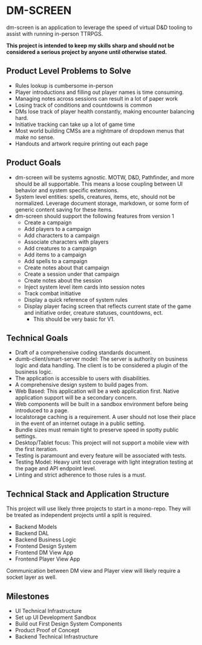 # DM-SCREEN

dm-screen is an application to leverage the speed of virtual D&D tooling to assist with running in-person TTRPGS.

**This project is intended to keep my skills sharp and should not be considered a serious project by anyone until otherwise stated.**

## Product Level Problems to Solve

- Rules lookup is cumbersome in-person
- Player introductions and filling out player names is time consuming.
- Managing notes across sessions can result in a lot of paper work
- Losing track of conditions and countdowns is common
- DMs lose track of player health constantly, making encounter balancing hard.
- Initiative tracking can take up a lot of game time
- Most world building CMSs are a nightmare of dropdown menus that make no sense. 
- Handouts and artwork require printing out each page

## Product Goals

- dm-screen will be systems agnostic. MOTW, D&D, Pathfinder, and more should be all supportable. This means a loose coupling between UI behavior and system specific extensions.
- System level entities: spells, creatures, items, etc, should not be normalized. Leverage document storage, markdown, or some form of generic content saving for these items.
- dm-screen should support the following features from version 1
  - Create a campaign
  - Add players to a campaign
  - Add characters to a campaign
  - Associate characters with players
  - Add creatures to a campaign
  - Add items to a campaign
  - Add spells to a campaign
  - Create notes about that campaign
  - Create a session under that campaign
  - Create notes about the session
  - Inject system level item cards into session notes
  - Track combat initiative
  - Display a quick reference of system rules
  - Display player facing screen that reflects current state of the game and initiative order, creature statuses, countdowns, ect.
    - This should be very basic for V1.

## Technical Goals

- Draft of a comprehensive coding standards document.
- dumb-client/smart-server model: The server is authority on business logic and data handling. The client is to be considered a plugin of the business logic.
- The application is accessible to users with disabilities.
- A comprehensive design system to build pages from.
- Web Based: This application will be a web application first. Native application support will be a secondary concern.
- Web components will be built in a sandbox environment before being introduced to a page.
- localstorage caching is a requirement. A user should not lose their place in the event of an internet outage in a public setting.
- Bundle sizes must remain tight to preserve speed in spotty public settings. 
- Desktop/Tablet focus: This project will not support a mobile view with the first iteration.
- Testing is paramount and every feature will be associated with tests.
- Testing Model: Heavy unit test coverage with light integration testing at the page and API endpoint level.
- Linting and strict adherence to those rules is a must.

## Technical Stack and Application Structure

This project will use likely three projects to start in a mono-repo. They will be treated as independent projects until a split is required.

- Backend Models
- Backend DAL
- Backend Business Logic
- Frontend Design System
- Frontend DM View App
- Frontend Player View App

Communication between DM view and Player view will likely require a socket layer as well.

## Milestones

- UI Technical Infrastructure
- Set up UI Development Sandbox
- Build out First Design System Components
- Product Proof of Concept
- Backend Technical Infrastructure